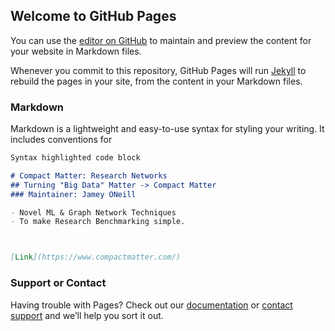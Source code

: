 ## Welcome to GitHub Pages

You can use the [editor on GitHub](https://github.com/jimnoneill/researchnetworks/edit/main/README.md) to maintain and preview the content for your website in Markdown files.

Whenever you commit to this repository, GitHub Pages will run [Jekyll](https://jekyllrb.com/) to rebuild the pages in your site, from the content in your Markdown files.

### Markdown

Markdown is a lightweight and easy-to-use syntax for styling your writing. It includes conventions for

```markdown
Syntax highlighted code block

# Compact Matter: Research Networks
## Turning "Big Data" Matter -> Compact Matter
### Maintainer: Jamey ONeill

- Novel ML & Graph Network Techniques
- To make Research Benchmarking simple.



[Link](https://www.compactmatter.com/)
```

### Support or Contact

Having trouble with Pages? Check out our [documentation](https://docs.github.com/categories/github-pages-basics/) or [contact support](https://support.github.com/contact) and we’ll help you sort it out.
